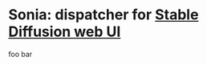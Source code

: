 Sonia: dispatcher for [Stable Diffusion web UI](https://github.com/AUTOMATIC1111/stable-diffusion-webui)
======

foo bar
